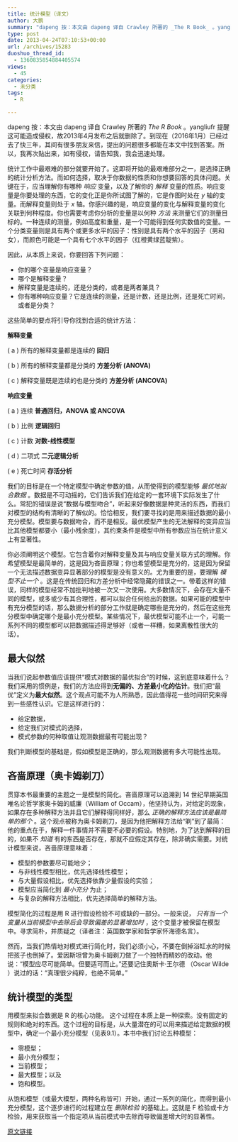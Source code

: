 ```yaml
---
title: 统计模型（译文）
author: 大鹏
summary: "dapeng 按：本文由 dapeng 译自 Crawley 所著的 _The R Book_ 。yangliufr 提醒这可能造成侵权，故2013年4月发布之后就删除了。到现在（2016年1月）已经过去了快三年，其间有很多朋友来信，提出的问题很多都能在本文中找到答案。所以，我再次贴出来，如有侵权，请告知我，我会迅速处理。"
type: post
date: 2013-04-24T07:10:53+00:00
url: /archives/15283
duoshuo_thread_id:
  - 1360835854884405574
views:
  - 45
categories:
  - 未分类
tags:
  - R

---
```

dapeng 按：本文由 dapeng 译自 Crawley 所著的 _The R Book_ 。yangliufr 提醒这可能造成侵权，故2013年4月发布之后就删除了。到现在（2016年1月）已经过去了快三年，其间有很多朋友来信，提出的问题很多都能在本文中找到答案。所以，我再次贴出来，如有侵权，请告知我，我会迅速处理。

统计工作中最艰难的部分就要开始了。这即将开始的最艰难部分之一，是选择正确的统计分析方法。而如何选择，取决于你数据的性质和你想要回答的具体问题。关键在于，应当理解你有哪种 _响应_ 变量，以及了解你的 _解释_ 变量的性质。响应变量是你要处理的东西，它的变化正是你所试图了解的，它是作图时处在 _y_ 轴的变量。而解释变量则处于 _x_ 轴。你感兴趣的是，响应变量的变化与解释变量的变化关联到何种程度。你也需要考虑你分析的变量是以何种 _方法_ 来测量它们的测量目标的。一种连续的测量，例如高度和重量，是一个可能得到任何实数值的变量。一个分类变量则是具有两个或更多水平的因子：性别是具有两个水平的因子（男和女），而颜色可能是一个具有七个水平的因子（红橙黄绿蓝靛紫）。

因此，从本质上来说，你要回答下列问题：

  * 你的哪个变量是响应变量？
  * 哪个是解释变量？
  * 解释变量是连续的，还是分类的，或者是两者兼具？
  * 你有哪种响应变量？它是连续的测量，还是计数，还是比例，还是死亡时间，或者是分类？

这些简单的要点将引导你找到合适的统计方法：

**解释变量**

( a ) 所有的解释变量都是连续的 **回归**

( b ) 所有的解释变量都是分类的 **方差分析 (ANOVA)**

( c ) 解释变量既是连续的也是分类的 **方差分析 (ANCOVA)**

**响应变量**

( a ) 连续 **普通回归，ANOVA 或 ANCOVA**

( b ) 比例 **逻辑回归**

( c ) 计数 **对数-线性模型**

( d ) 二项式 **二元逻辑分析**

( e ) 死亡时间 **存活分析**

我们的目标是在一个特定模型中确定参数的值，从而使得到的模型能够 _最优地拟合数据_ 。数据是不可动摇的，它们告诉我们在给定的一套环境下实际发生了什么。常犯的错误是说“数据与模型吻合”，听起来好像数据是种灵活的东西，而我们对模型的结构有清晰的了解似的。恰恰相反，我们要寻找的是用来描述数据的最小充分模型。模型要与数据吻合，而不是相反。最优模型产生的无法解释的变异应当比其他模型都要小（最小残余度），其约束条件是模型中所有参数应当在统计意义上有显著性。

你必须阐明这个模型。它包含着你对解释变量及其与响应变量关联方式的理解。你希望模型是最简单的，这是因为吝啬原理；你也希望模型是充分的，这是因为保留一个无法描述数据变异显著部分的模型是没有意义的。尤为重要的是，要理解 _模型不止一个_ 。这是在传统回归和方差分析中经常隐藏的错误之一。带着这样的错误，同样的模型经常不加批判地被一次又一次使用。大多数情况下，会存在大量不同的模型，或多或少有其合理性，都可以拟合任何给出的数据。如果可能的模型中有充分模型的话，那么数据分析的部分工作就是确定哪些是充分的，然后在这些充分模型中确定哪个是最小充分模型。某些情况下，最优模型可能不止一个，可能一系列不同的模型都可以把数据描述得足够好（或者一样糟，如果离散性很大的话）。

## 最大似然

当我们说起参数值应该提供“模式对数据的最优拟合”的时候，这到底意味着什么？我们采用的惯例是，我们的方法应得到**无偏的、方差最小化的估计**。我们把“最优”定义为**最大似然**。这个观点可能不为人所熟悉，因此值得花一些时间研究来得到一些感性认识。它是这样进行的：

  * 给定数据，
  * 给定我们对模式的选择，
  * 模式参数的何种取值让观测数据最有可能出现？

我们判断模型的基础是，假如模型是正确的，那么观测数据有多大可能性出现。

## 吝啬原理（奥卡姆剃刀）

贯穿本书最重要的主题之一是模型的简化。吝啬原理可以追溯到 14 世纪早期英国 唯名论哲学家奥卡姆的威廉（William of Occam），他坚持认为，对给定的现象，如果存在多种解释方法并且它们解释得同样好，那么 _正确的解释方法应该是最简单的那个_ 。这个观点被称为奥卡姆剃刀，是因为他把解释方法给“剃”到了最简：他的重点在于，解释一件事情并不需要不必要的假设。特别地，为了达到解释的目的，如果不 _知道_ 有的东西是否存在，那就不应假定其存在，除非确实需要。对统计模型来说，吝啬原理意味着：

  * 模型的参数要尽可能地少；
  * 与非线性模型相比，优先选择线性模型；
  * 与大量假设相比，优先选择依靠少量假设的实验；
  * 模型应当简化到 _最小充分_ 为止；
  * 与复杂的解释方法相比，优先选择简单的解释方法。

模型简化的过程是用 R 进行假设检验不可或缺的一部分。一般来说， _只有当一个变量从当前模型中去除后会导致偏差的显著增加时_ ，这个变量才被保留在模型中。寻求简朴，并质疑之（译者注：英国数学家和哲学家怀海德名言）。

然而，当我们热情地对模式进行简化时，我们必须小心，不要在倒掉浴缸水的时候把孩子也倒掉了。爱因斯坦曾为奥卡姆剃刀做了一个独特而精妙的改动。他说：“模型应尽可能简单。但要适可而止。”还要记住奧斯卡·王尔德 （Oscar Wilde ）说过的话：“真理很少纯粹，也绝不简单。”

## 统计模型的类型

用模型来拟合数据是 R 的核心功能。 这个过程在本质上是一种探索。没有固定的规则和绝对的东西。这个过程的目标是，从大量潜在的可以用来描述给定数据的模型中，确定一个最小充分模型（见表9.1）。本书中我们讨论五种模型：

  * 零模型；
  * 最小充分模型；
  * 当前模型；
  * 最大模型；以及
  * 饱和模型。

从饱和模型（或最大模型，两种名称皆可）开始，通过一系列的简化，而得到最小充分模型，这个逐步进行的过程建立在 _删除检验_ 的基础上。这就是 F 检验或卡方检验，用来获取当一个指定项从当前模式中去除而导致偏差增大时的显著性。

[原文链接](http://dapengde.com/archives/15283)


